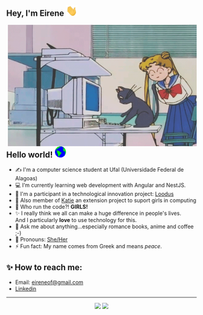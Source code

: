 ## Hey, I'm Eirene  <img src="assets/Hi.gif" width="30px">

 <img align="right" alt="GIF" src="assets/tumblr_mt3lpxmL0v1r0dbsno1_500.gif" width="500" height="320" />


## Hello world! <img src="assets/Earth.gif" width="30px">

- ✍ I'm a computer science student at Ufal (Universidade Federal de Alagoas)
- :computer: I’m currently learning web development with Angular and NestJS.
- :rocket: I'm a participant in a technological innovation project: [Loodus](https://loodus.netlify.app/pt)
- :dancer: Also member of [Katie](https://sites.google.com/ic.ufal.br/katie/in%C3%ADcio?authuser=0) an extension project to suport girls in computing
- 👯 Who run the code?! **GIRLS!**
- :sparkles: I really think we all can make a huge difference in people's lives.<br>And I particularly **love** to use technology for this.
- 💬 Ask me about anything...especially romance books, anime and coffee ;-)
- :purple_heart: Pronouns: [She/Her](https://pronoun.is/she)
- ⚡ Fun fact: My name comes from Greek and means *peace*.

## :sparkles: How to reach me: 

- Email: eireneof@gmail.com
- [Linkedin](https://www.linkedin.com/in/eirene-fireman-16384618b/)

<hr>

<div align="center">
    <img style="pading: 4%;" src="https://github-readme-stats.vercel.app/api?username=eireneof&show_icons=true&theme=dracula">
    <img style="pading: 4%;" src="https://github-readme-stats.vercel.app/api/top-langs/?username=eireneof&layout=compact&theme=dracula">
</div>


